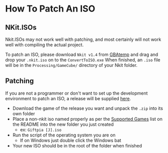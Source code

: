 # How To Patch An ISO
## NKit.ISOs
Nkit.ISOs may not work well with patching, and most certainly will not work well with compiling the actual project.

To patch an ISO, please download `Nkit v1.4` from [GBAtemp](https://gbatemp.net/download/nkit.36157/) and drag and drop your `.nkit.iso` on to the `ConvertToISO.exe`
When finished, an `.iso` file will be in the `Processing/GameCube/` directory of your Nkit folder.

## Patching
If you are not a programmer or don't want to set up the development environment to patch an ISO, a release will be supplied [here](https://github.com/BttrDrgn/GCN-Translations/releases).

- Download the game of the release you want and unpack the `.zip` into its own folder
- Place a non-nkit iso named properly as per the [Supported Games](https://github.com/BttrDrgn/GCN-Translations#supported-games) list on the README into the new folder you just created
  - ex: `Giftpia [J].iso`
- Run the script of the operating system you are on
  - If on Windows just double click the Windows bat
- Your new ISO should be in the root of the folder when finished

